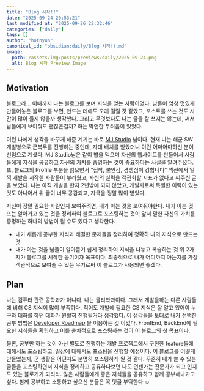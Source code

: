 ```yaml
---
title: "Blog 시작!!"
date: "2025-09-24 20:53:21"
last_modified_at: "2025-09-26 22:32:46"
categories: ["daily"]
tags: []
author: "hothyun"
canonical_id: "obsidian:daily/Blog 시작!!.md"
image: 
  path: /assets/img/posts/previews/daily/2025-09-24.png
  alt: Blog 시작 Preview Image
---
```


## Motivation

블로그라… 이때까지 나는 블로그를 보며 지식을 얻는 사람이었다. 남들이 엄청 멋있게 만들어놓은 블로그를 보면, 만드는 데에도 오래 걸릴 것 같았고, 포스트를 쓰는 것도 시간이 많이 들지 않을까 생각했다. 그리고 무엇보다도 나는 글을 잘 쓰지는 않는데, 써서 남들에게 보여줘도 괜찮은걸까? 하는 막연한 두려움이 있었다.

이런 나에게 생각을 바꾸게 해준 계기는 바로 [MJ Studio](https://mjstudio.net) 님이다. 현재 나는 해군 SW 개발병으로 군복무를 진행하는 중인데, 자대 배치를 받았더니 이런 어마어마하신 분이 선임으로 계셨다. MJ Studio님은 같이 밥을 먹으며 자신의 웹사이트를 만들어서 사람들에게 지식을 공유하고 자신의 가치를 증명하는 것이 중요하다는 사실을 알려주셨다. 또, 블로그의 Profile 부분을 읽으면서 “집착, 불안감, 경쟁심이 강합니다” 섹션에서 일찍 개발을 시작한 사람들이 부러웠고, 자신의 실력을 객관화할 지표가 없다고 써주신 글을 보았다. 나는 아직 개발을 한지 2년밖에 되지 않았고, 개발자로써 특별한 이력이 있는 것도 아니어서 위 글이 너무 공감되고, 자극을 정말 많이 받았다.

자신이 정말 필요한 사람인지 보여주려면, 내가 아는 것을 보여줘야한다. 내가 아는 것 또는 알아가고 있는 것을 정리하여 블로그로 포스팅하는 것이 앞서 말한 자신의 가치를 증명하는 하나의 방법이 될 수도 있다고 생각한다.

- 내가 새롭게 공부한 지식과 해결한 문제들을 정리하여 정확히 나의 지식으로 만드는 것
- 내가 아는 것을 남들이 알아듣기 쉽게 정리하여 지식을 나누고 복습하는 것
  위 2가지가 블로그를 시작한 동기이자 목표이다. 최종적으로 내가 어디까지 아는지를 가장 객관적으로 보여줄 수 있는 무기로써 이 블로그가 사용되면 좋겠다.

## Plan

나는 컴퓨터 관련 공학과가 아니다. 나는 물리학과이다. 그래서 개발을하는 다른 사람들에 비해 CS 지식이 많이 부족하다. 적어도 개발에 필요한 CS 지식은 잘 알고 있어야 누구와 대화를 하던 대화가 원활히 진행될거라 생각했다. 이 생각들을 토대로 내가 선택한 공부 방법은 [Developer Roadmap](https://github.com/kamranahmedse/developer-roadmap) 을 이용하는 것 이었다. FrontEnd, BackEnd에 필요한 지식들을 확립하고 이를 순차적으로 포스팅하는 것이 이 블로그의 첫 목표이다.

물론, 공부만 하는 것이 아닌 별도로 진행하는 개발 프로젝트에서 구현한 feature들에 대해서도 포스팅하고, 일상에 대해서도 포스팅을 진행할 예정이다. 이 블로그를 어떻게 만들었는지, 군 생활은 어떤지도 분명히 포스팅하게 될 것 같다. 꾸준히 내가 쓸 수 있는 글들을 포스팅하면서 지식을 정리하고 공유하다보면 나도 언젠가는 전문가가 되고 인지도 있는 블로거가 되리라. 많은 사람들에게 좋은 지식들을 공유하고 함께 공부해나가고 싶다. 함께 공부하고 소통하고 싶으신 분들은 꼭 댓글 부탁한다 ☺️

